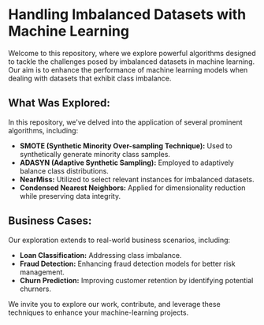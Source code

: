 
# Handling Imbalanced Datasets with Machine Learning

Welcome to this repository, where we explore powerful algorithms designed to tackle the challenges posed by imbalanced datasets in machine learning. 
Our aim is to enhance the performance of machine learning models when dealing with datasets that exhibit class imbalance.

## What Was Explored:

In this repository, we've delved into the application of several prominent algorithms, including:
- **SMOTE (Synthetic Minority Over-sampling Technique):** Used to synthetically generate minority class samples.
- **ADASYN (Adaptive Synthetic Sampling):** Employed to adaptively balance class distributions.
- **NearMiss:** Utilized to select relevant instances for imbalanced datasets.
- **Condensed Nearest Neighbors:** Applied for dimensionality reduction while preserving data integrity.

## Business Cases:

Our exploration extends to real-world business scenarios, including:
- **Loan Classification:** Addressing class imbalance.
- **Fraud Detection:** Enhancing fraud detection models for better risk management.
- **Churn Prediction:** Improving customer retention by identifying potential churners.

We invite you to explore our work, contribute, and leverage these techniques to enhance your machine-learning projects. 



